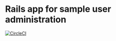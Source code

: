 # Rails app for sample user administration

[![CircleCI](https://circleci.com/gh/SenhorBardell/react-administrator.svg?style=svg&circle-token=929570ea1aa9c1fedaeebae79aee3ed37a00611f)](https://circleci.com/gh/SenhorBardell/react-administrator)
